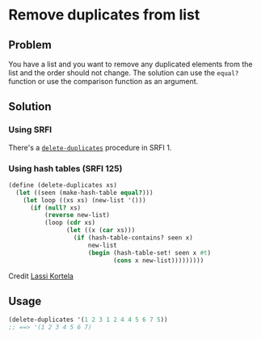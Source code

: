 # Remove duplicates from list

## Problem

You have a list and you want to remove any duplicated elements from
the list and the order should not change. The solution can use the
`equal?` function or use the comparison function as an argument.

## Solution

### Using SRFI

There's a
[`delete-duplicates`](https://srfi.schemers.org/srfi-1/srfi-1.html#delete-duplicates)
procedure in SRFI 1.

### Using hash tables (SRFI 125)

```Scheme
(define (delete-duplicates xs)
  (let ((seen (make-hash-table equal?)))
    (let loop ((xs xs) (new-list '()))
      (if (null? xs)
          (reverse new-list)
          (loop (cdr xs)
                (let ((x (car xs)))
                  (if (hash-table-contains? seen x)
                      new-list
                      (begin (hash-table-set! seen x #t)
                             (cons x new-list)))))))))
```

Credit [Lassi Kortela](https://github.com/lassik)

## Usage

```Scheme
(delete-duplicates '(1 2 3 1 2 4 4 5 6 7 5))
;; ==> '(1 2 3 4 5 6 7)
```
